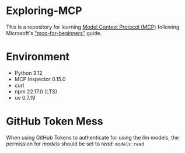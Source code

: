 # Exploring-MCP
This is a repository for learning [Model Context Protocol (MCP)](https://modelcontextprotocol.io/introduction) following Microsoft's ["mcp-for-beginners"](https://github.com/microsoft/mcp-for-beginners/tree/main) guide.

# Environment
- Python 3.12
- MCP Inspector 0.15.0
- curl
- npm 22.17.0 (LTS)
- uv 0.7.19

# GitHub Token Mess
When using GitHub Tokens to authenticate for using the llm models, the permission for _models_ should be set to _read_: `models:read`